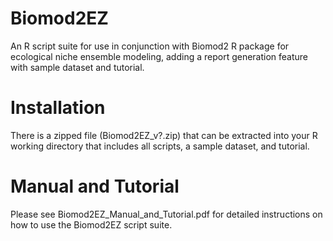 # Biomod2EZ
An R script suite for use in conjunction with Biomod2 R package for ecological niche ensemble modeling, adding a report generation feature with sample dataset and tutorial.

# Installation
There is a zipped file (Biomod2EZ_v?.zip) that can be extracted into your R working directory that includes all scripts, a sample dataset, and tutorial.

# Manual and Tutorial
Please see Biomod2EZ_Manual_and_Tutorial.pdf for detailed instructions on how to use the Biomod2EZ script suite.
